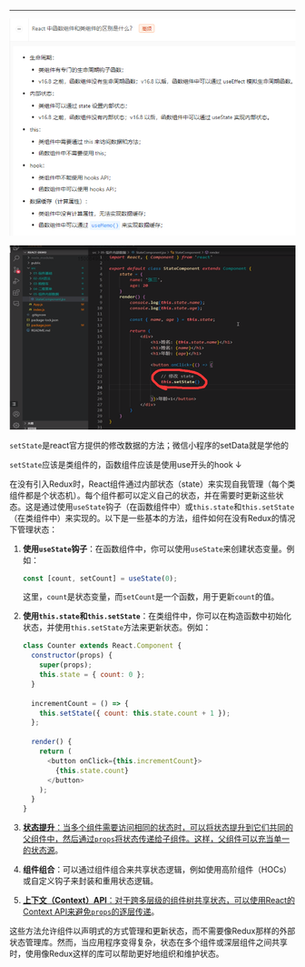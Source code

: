 ---



![image-20240605011738611](react的修改方法.assets/image-20240605011738611.png)

![image-20240529174310892](react的修改方法.assets/image-20240529174310892.png)

`setState`是react官方提供的修改数据的方法；微信小程序的setData就是学他的 

`setState`应该是类组件的，函数组件应该是使用use开头的hook ↓



在没有引入Redux时，React组件通过内部状态（state）来实现自我管理（每个类组件都是个状态机）。每个组件都可以定义自己的状态，并在需要时更新这些状态。这是通过使用`useState`钩子（在函数组件中）或`this.state`和`this.setState`（在类组件中）来实现的。以下是一些基本的方法，组件如何在没有Redux的情况下管理状态：

1. **使用`useState`钩子**：在函数组件中，你可以使用`useState`来创建状态变量。例如：

   ```javascript
   const [count, setCount] = useState(0);
   ```

   这里，`count`是状态变量，而`setCount`是一个函数，用于更新`count`的值。

2. **使用`this.state`和`this.setState`**：在类组件中，你可以在构造函数中初始化状态，并使用`this.setState`方法来更新状态。例如：

   ```javascript
   class Counter extends React.Component {
     constructor(props) {
       super(props);
       this.state = { count: 0 };
     }
   
     incrementCount = () => {
       this.setState({ count: this.state.count + 1 });
     };
   
     render() {
       return (
         <button onClick={this.incrementCount}>
           {this.state.count}
         </button>
       );
     }
   }
   ```

3. [**状态提升**：当多个组件需要访问相同的状态时，可以将状态提升到它们共同的父组件中，然后通过`props`将状态传递给子组件。这样，父组件可以充当单一的状态源](https://zh-hans.react.dev/learn/managing-state)。

4. **组件组合**：可以通过组件组合来共享状态逻辑，例如使用高阶组件（HOCs）或自定义钩子来封装和重用状态逻辑。

5. [**上下文（Context）API**：对于跨多层级的组件树共享状态，可以使用React的Context API来避免`props`的逐层传递](https://zh-hans.react.dev/learn/sharing-state-between-components)。

这些方法允许组件以声明式的方式管理和更新状态，而不需要像Redux那样的外部状态管理库。然而，当应用程序变得复杂，状态在多个组件或深层组件之间共享时，使用像Redux这样的库可以帮助更好地组织和维护状态。

​              